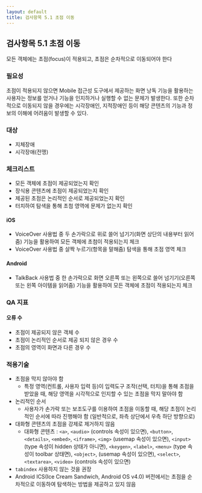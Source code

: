 ```yaml
---
layout: default
title: 검사항목 5.1 초점 이동
---
```


## 검사항목 5.1 초점 이동
모든 객체에는 초점(focus)이 적용되고, 초점은 순차적으로 이동되어야 한다

### 필요성
초점이 적용되지 않으면 Mobile 접근성 도구에서 제공하는 화면 낭독 기능을 활용하는 사용자는 정보를 얻거나 기능을 인지하거나 실행할 수 없는 문제가 발생한다. 또한 순차적으로 이동되지 않을 경우에는 시각장애인, 지적장애인 등이 해당 콘텐츠의 기능과 정보의 이해에 어려움이 발생할 수 있다.

### 대상
* 지체장애
* 시각장애(전맹)

### 체크리스트
* 모든 객체에 초점이 제공되었는지 확인
* 장식용 콘텐츠에 초점이 제공되었는지 확인
* 제공된 초점은 논리적인 순서로 제공되었는지 확인
* 터치하여 탐색을 통해 초첨 영역에 문제가 없는지 확인

#### iOS
* VoiceOver 사용법 중 두 손가락으로 위로 쓸어 넘기기(화면 상단의 내용부터 읽어줌) 기능을 활용하여 모든 객체에 초첨이 적용되는지 체크
* VoiceOver 사용법 중 살짝 누르기(항목을 말해줌) 탐색을 통해 초점 영역 체크

#### Android
* TalkBack 사용법 중 한 손가락으로 화면 오른쪽 또는 왼쪽으로 쓸어 넘기기(오른쪽 또는 왼쪽 아이템을 읽어줌) 기능을 활용하여 모든 객체에 초점이 적용되는지 체크

### QA 지표
#### 오류 수

* 초점이 제공되지 않은 객체 수
* 초점이 논리적인 순서로 제공 되지 않은 경우 수
* 초점의 영역이 화면과 다른 경우 수

### 적용기술
* 초점을 막지 않아야 함
  * 특정 영역(컨트롤, 사용자 입력 등)이 입력도구 조작(선택, 터치)을 통해 초점을 받았을 때, 해당 영역을 시각적으로 인지할 수 있는 초점을 막지 말아야  함
* 논리적인 순서
  * 사용자가 손가락 또는 보조도구를 이용하여 초점을 이동할 때, 해당 초점이 논리적인 순서에 따라 진행해야 함 (일반적으로, 좌측 상단에서 우측 하단 방향으로)
* 대화형 콘텐츠의 초점을 강제로 제거하지 않음
  * 대화형 콘텐츠 :
  `<a>`, `<audio>` (controls 속성이 있으면), `<button>`, `<details>`, `<embed>`, `<iframe>`, `<img>` (usemap 속성이 있으면), `<input>` (type 속성이 hidden 상태가 아니면), `<keygen>`, `<label>`, `<menu>` (type 속성이 toolbar 상태면), `<object>`, (usemap 속성이 있으면), `<select>`, `<textarea>`, `<video>` (controls 속성이 있으면)
* `tabindex` 사용하지 않는 것을 권장
* Android ICS(Ice Cream Sandwich, Android OS v4.0) 버전에서는 초점을 순차적으로 이동하여 탐색하는 방법을 제공하고 있지 않음
